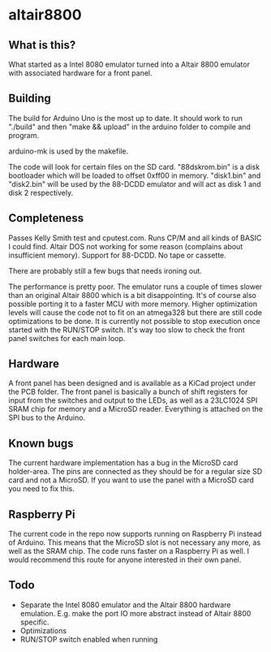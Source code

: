 altair8800
==========

What is this?
-------------

What started as a Intel 8080 emulator turned into a Altair 8800 emulator with associated hardware for a front panel.

Building
--------

The build for Arduino Uno is the most up to date. It should work to run "./build" and then "make && upload" in the arduino folder to compile and program.

arduino-mk is used by the makefile.

The code will look for certain files on the SD card. "88dskrom.bin" is a disk bootloader which will be loaded to offset 0xff00 in memory. "disk1.bin" and "disk2.bin" will be used by the 88-DCDD emulator and will act as disk 1 and disk 2 respectively.

Completeness
------------

Passes Kelly Smith test and cputest.com. Runs CP/M and all kinds of BASIC I could find. Altair DOS not working for some reason (complains about insufficient memory). Support for 88-DCDD. No tape or cassette.

There are probably still a few bugs that needs ironing out.

The performance is pretty poor. The emulator runs a couple of times slower than an original Altair 8800 which is a bit disappointing. It's of course also possible porting it to a faster MCU with more memory. Higher optimization levels will cause the code not to fit on an atmega328 but there are still code optimizations to be done. It is currently not possible to stop execution once started with the RUN/STOP switch. It's way too slow to check the front panel switches for each main loop.

Hardware
--------

A front panel has been designed and is available as a KiCad project under the PCB folder. The front panel is basically a bunch of shift registers for input from the switches and output to the LEDs, as well as a 23LC1024 SPI SRAM chip for memory and a MicroSD reader. Everything is attached on the SPI bus to the Arduino.

Known bugs
----------

The current hardware implementation has a bug in the MicroSD card holder-area. The pins are connected as they should be for a regular size SD card and not a MicroSD. If you want to use the panel with a MicroSD card you need to fix this.

Raspberry Pi
------------

The current code in the repo now supports running on Raspberry Pi instead of Arduino. This means that the MicroSD slot is not necessary any more, as well as the SRAM chip. The code runs faster on a Raspberry Pi as well. I would recommend this route for anyone interested in their own panel.

Todo
----

* Separate the Intel 8080 emulator and the Altair 8800 hardware emulation. E.g. make the port IO more abstract instead of Altair 8800 specific.
* Optimizations
* RUN/STOP switch enabled when running
